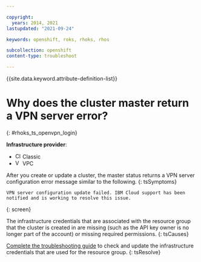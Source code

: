 ```yaml
---

copyright:
  years: 2014, 2021
lastupdated: "2021-09-24"

keywords: openshift, roks, rhoks, rhos

subcollection: openshift
content-type: troubleshoot

---
```




{{site.data.keyword.attribute-definition-list}}
  


# Why does the cluster master return a VPN server error?
{: #rhoks_ts_openvpn_login}

**Infrastructure provider**:
* <img src="../images/icon-classic.png" alt="Classic infrastructure provider icon" width="15" style="width:15px; border-style: none"/> Classic
* <img src="../images/icon-vpc.png" alt="VPC infrastructure provider icon" width="15" style="width:15px; border-style: none"/> VPC 


After you create or update a cluster, the master status returns a VPN server configuration error message similar to the following.
{: tsSymptoms}

```
VPN server configuration update failed. IBM Cloud support has been notified and is working to resolve this issue.
```
{: screen}


The infrastructure credentials that are associated with the resource group that the cluster is created in are missing (such as the API key owner is no longer part of the account) or missing required permissions.
{: tsCauses}


[Complete the troubleshooting guide](/docs/openshift?topic=openshift-worker_infra_errors) to check and update the infrastructure credentials that are used for the resource group.
{: tsResolve}







